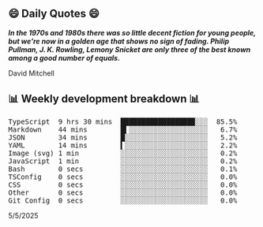 ## 😄 Daily Quotes 😄

_**In the 1970s and 1980s there was so little decent fiction for young people, but we're now in a golden age that shows no sign of fading. Philip Pullman, J. K. Rowling, Lemony Snicket are only three of the best known among a good number of equals.**_

David Mitchell



## 📊 Weekly development breakdown 📊

<pre>TypeScript  9 hrs 30 mins  █████████████████▉░░░  85.5%
Markdown    44 mins        █▍░░░░░░░░░░░░░░░░░░░   6.7%
JSON        34 mins        █░░░░░░░░░░░░░░░░░░░░   5.2%
YAML        14 mins        ▍░░░░░░░░░░░░░░░░░░░░   2.2%
Image (svg) 1 min          ░░░░░░░░░░░░░░░░░░░░░   0.2%
JavaScript  1 min          ░░░░░░░░░░░░░░░░░░░░░   0.2%
Bash        0 secs         ░░░░░░░░░░░░░░░░░░░░░   0.1%
TSConfig    0 secs         ░░░░░░░░░░░░░░░░░░░░░   0.0%
CSS         0 secs         ░░░░░░░░░░░░░░░░░░░░░   0.0%
Other       0 secs         ░░░░░░░░░░░░░░░░░░░░░   0.0%
Git Config  0 secs         ░░░░░░░░░░░░░░░░░░░░░   0.0%</pre>

5/5/2025